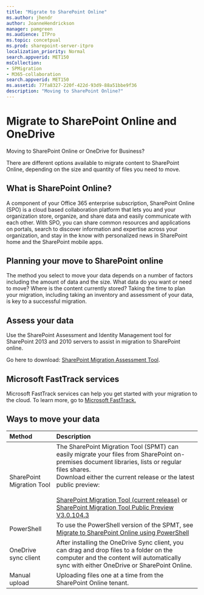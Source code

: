 ```yaml
---
title: "Migrate to SharePoint Online"
ms.author: jhendr
author: JoanneHendrickson
manager: pamgreen
ms.audience: ITPro
ms.topic: concetpual
ms.prod: sharepoint-server-itpro
localization_priority: Normal
search.appverid: MET150
msCollection: 
- SPMigration
- M365-collaboration
search.appverid: MET150
ms.assetid: 77fa8327-220f-422d-93d9-88a51bbe9f36
description: "Moving to SharePoint Online?"
---
```


# Migrate to SharePoint Online and OneDrive

Moving to SharePoint Online or OneDrive for Business?
  
There are different options available to migrate content to SharePoint Online, depending on the size and quantity of files you need to move. 
  
## What is SharePoint Online?

A component of your Office 365 enterprise subscription, SharePoint Online (SPO) is a cloud based collaboration platform that lets you and your organization store, organize, and share data and easily communicate with each other. With SPO, you can share common resources and applications on portals, search to discover information and expertise across your organization, and stay in the know with personalized news in SharePoint home and the SharePoint mobile apps.
  
## Planning your move to SharePoint online

The method you select to move your data depends on a number of factors including the amount of data and the size. What data do you want or need to move? Where is the content currently stored? Taking the time to plan your migration, including taking an inventory and assessment of your data, is key to a successful migration.

## Assess your data ##

  Use the SharePoint Assessment and Identity Management tool for SharePoint 2013 and 2010 servers to assist in migration to SharePoint online.

  Go here to download: <a href="https://www.microsoft.com/en-us/download/details.aspx?id=53598">SharePoint Migration Assessment Tool</a>.

## Microsoft FastTrack services 
Microsoft FastTrack services can help you get started with your migration to the cloud. To learn more, go to <a href="https://fasttrack.microsoft.com/about"> Microsoft FastTrack.</a> 

  
## Ways to move your data

|**Method**|**Description**|
|:-----|:-----|
|SharePoint Migration Tool|The SharePoint Migration Tool (SPMT) can easily migrate your files from SharePoint on-premises document libraries, lists or regular files shares.</br>Download either the current release or the latest public preview: </br></br>[SharePoint Migration Tool (current release)](http://spmtreleasescus.blob.core.windows.net/install/default.htm) or </br>[SharePoint Migration Tool Public Preview V3.0.104.3](https://spmtreleasescus.blob.core.windows.net/betainstall/default.htm)|
|PowerShell|To use the PowerShell version of the SPMT, see [Migrate to SharePoint Online using PowerShell](https://docs.microsoft.com/en-us/sharepointmigration/overview-spmt-ps-cmdlets)|
|OneDrive sync client  <br/> |After installing the OneDrive Sync client, you can drag and drop files to a folder on the computer and the content will automatically sync with either OneDrive or SharePoint Online.  <br/> |
|Manual upload  <br/> |Uploading files one at a time from the SharePoint Online tenant.  <br/> |
   